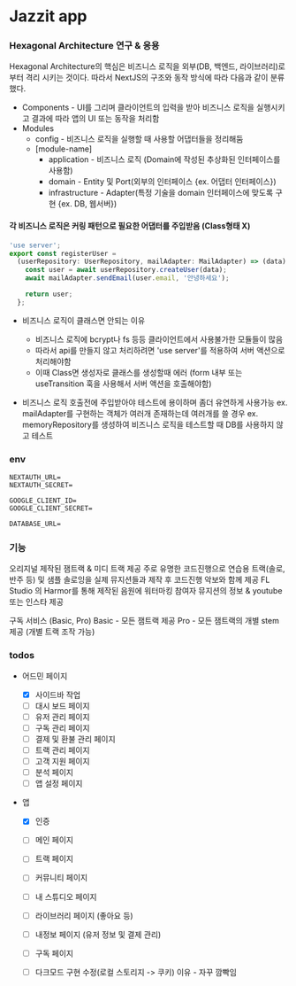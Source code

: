 # Jazzit app

### Hexagonal Architecture 연구 & 응용

Hexagonal Architecture의 핵심은 비즈니스 로직을 외부(DB, 백엔드, 라이브러리)로 부터 격리 시키는 것이다.
따라서 NextJS의 구조와 동작 방식에 따라 다음과 같이 분류했다.

- Components - UI를 그리며 클라이언트의 입력을 받아 비즈니스 로직을 실행시키고 결과에 따라 앱의 UI 또는 동작을 처리함
- Modules
  - config - 비즈니스 로직을 실행할 때 사용할 어댑터들을 정리해둠
  - [module-name]
    - application - 비즈니스 로직 (Domain에 작성된 추상화된 인터페이스를 사용함)
    - domain - Entity 및 Port(외부의 인터페이스 {ex. 어댑터 인터페이스})
    - infrastructure - Adapter(특정 기술을 domain 인터페이스에 맞도록 구현 {ex. DB, 웹서버})

#### 각 비즈니스 로직은 커링 패턴으로 필요한 어댑터를 주입받음 (Class형태 X)

```ts
'use server';
export const registerUser =
  (userRepository: UserRepository, mailAdapter: MailAdapter) => (data) => {
    const user = await userRepository.createUser(data);
    await mailAdapter.sendEmail(user.email, '안녕하세요');

    return user;
  };
```

- 비즈니스 로직이 클래스면 안되는 이유

  - 비즈니스 로직에 bcrypt나 fs 등등 클라이언트에서 사용불가한 모듈들이 많음
  - 따라서 api를 만들지 않고 처리하려면 'use server'를 적용하여 서버 액션으로 처리해야함
  - 이때 Class면 생성자로 클래스를 생성할때 에러 (form 내부 또는 useTransition 훅을 사용해서 서버 액션을 호출해야함)

- 비즈니스 로직 호출전에 주입받아야 테스트에 용이하며 좀더 유연하게 사용가능
  ex. mailAdapter를 구현하는 객체가 여러개 존재하는데 여러개를 쓸 경우
  ex. memoryRepository를 생성하여 비즈니스 로직을 테스트할 때 DB를 사용하지 않고 테스트

### env

```env
NEXTAUTH_URL=
NEXTAUTH_SECRET=

GOOGLE_CLIENT_ID=
GOOGLE_CLIENT_SECRET=

DATABASE_URL=
```

### 기능

오리지널 제작된 잼트랙 & 미디 트랙 제공
주로 유명한 코드진행으로 연습용 트랙(솔로, 반주 등) 및 샘플 솔로잉을 실제 뮤지션들과 제작 후 코드진행 악보와 함께 제공
FL Studio 의 Harmor를 통해 제작된 음원에 워터마킹
참여자 뮤지션의 정보 & youtube 또는 인스타 제공

구독 서비스 (Basic, Pro)
Basic - 모든 잼트랙 제공
Pro - 모든 잼트랙의 개별 stem 제공 (개별 트랙 조작 가능)

### todos

- 어드민 페이지

  - [x] 사이드바 작업
  - [ ] 대시 보드 페이지
  - [ ] 유저 관리 페이지
  - [ ] 구독 관리 페이지
  - [ ] 결제 및 환불 관리 페이지
  - [ ] 트랙 관리 페이지
  - [ ] 고객 지원 페이지
  - [ ] 분석 페이지
  - [ ] 앱 설정 페이지

- 앱

  - [x] 인증
  - [ ] 메인 페이지
  - [ ] 트랙 페이지
  - [ ] 커뮤니티 페이지
  - [ ] 내 스튜디오 페이지
  - [ ] 라이브러리 페이지 (좋아요 등)

  - [ ] 내정보 페이지 (유저 정보 및 결제 관리)
  - [ ] 구독 페이지

  - [ ] 다크모드 구현 수정(로컬 스토리지 -> 쿠키) 이유 - 자꾸 깜빡임
